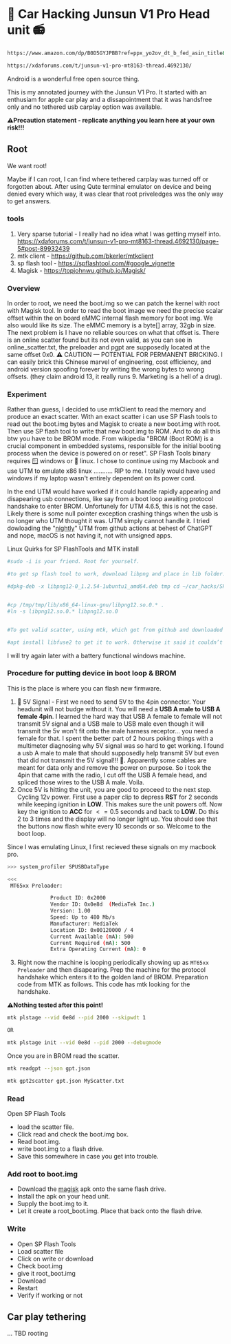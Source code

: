 # 🚗 Car Hacking Junsun V1 Pro Head unit 📻

```bash
https://www.amazon.com/dp/B0D5GYJPBB?ref=ppx_yo2ov_dt_b_fed_asin_title&th=1
```

```bash
https://xdaforums.com/t/junsun-v1-pro-mt8163-thread.4692130/
```

Android is a wonderful free open source thing.

This is my annotated journey with the Junsun V1 Pro. It started with an enthusiam for apple car play and a dissapointment that it was handsfree only and no tethered usb carplay option was available.

**⚠️Precaution statement - replicate anything you learn here at your own risk!!!**

## Root

We want root!

Maybe if I can root, I can find where tethered carplay was turned off or forgotten about. After using Qute terminal emulator on device and being denied every which way, it was clear that root priveledges was the only way to get answers.

### tools

1. Very sparse tutorial - I really had no idea what I was getting myself into. https://xdaforums.com/t/junsun-v1-pro-mt8163-thread.4692130/page-5#post-89932439
2. mtk client - https://github.com/bkerler/mtkclient
3. sp flash tool - https://spflashtool.com/#google_vignette
4. Magisk - https://topjohnwu.github.io/Magisk/

### Overview

In order to root, we need the boot.img so we can patch the kernel with root with Magisk tool. In order to read the boot image we need the precise scalar offset within the on board eMMC internal flash memory for boot img. We also would like its size. The eMMC memory is a byte[] array, 32gb in size. The next problem is I have no reliable sources on what that offset is. There is an online scatter found but its not even valid, as you can see in online_scatter.txt, the preloader and pgpt are supposedly located at the same offset 0x0. ⚠️ CAUTION — POTENTIAL FOR PERMANENT BRICKING. I can easily brick this Chinese marvel of engineering, cost efficiency, and android version spoofing forever by writing the wrong bytes to wrong offsets. (they claim android 13, it really runs 9. Marketing is a hell of a drug).

### Experiment

Rather than guess, I decided to use mtkClient to read the memory and produce an exact scatter. With an exact scatter i can use SP Flash tools to read out the boot.img bytes and Magisk to create a new boot.img with root. Then use SP flash tool to write that new boot.img to ROM. And to do all this btw you have to be BROM mode. From wikipedia "BROM (Boot ROM) is a crucial component in embedded systems, responsible for the initial booting process when the device is powered on or reset". SP Flash Tools binary requires 🪟 windows or 🐧 linux. I chose to continue using my Macbook and use UTM to emulate x86 linux ........... RIP to me. I totally would have used windows if my laptop wasn't entirely dependent on its power cord.

In the end UTM would have worked if it could handle rapidly appearing and disapearing usb connections, like say from a boot loop awaiting protocol handshake to enter BROM. Unfortunely for UTM 4.6.5, this is not the case. Likely there is some null pointer exception crashing things when the usb is no longer who UTM thought it was. UTM simply cannot handle it. I tried dowloading the "[nightly](https://github.com/utmapp/UTM/actions/runs/16120262973)" UTM from github actions at behest of ChatGPT and nope, macOS is not having it, not with unsigned apps.

Linux Quirks for SP FlashTools and MTK install

```bash
#sudo -i is your friend. Root for yourself.

#to get sp flash tool to work, download libpng and place in lib folder.  cd /tmp

#dpkg-deb -x libpng12-0_1.2.54-1ubuntu1_amd64.deb tmp cd ~/car_hacks/SP_Flash_Tool-5.1916_Linux/lib


#cp /tmp/tmp/lib/x86_64-linux-gnu/libpng12.so.0.* .
#ln -s libpng12.so.0.* libpng12.so.0


#To get valid scatter, using mtk, which got from github and downloaded to pipx venv.

#apt install libfuse2 to get it to work. Otherwise it said it couldn’t find libfuse
```

I will try again later with a battery functional windows machine.

### Procedure for putting device in boot loop & BROM

This is the place is where you can flash new firmware.

1. 🔋 5V Signal - First we need to send 5V to the 4pin connector. Your headunit will not budge without it. You will need a **USB A male to USB A female 4pin**. I learned the hard way that USB A female to female will not transmit 5V signal and a USB male to USB male even though it will transmit the 5v won't fit onto the male harness receptor... you need a female for that. I spent the better part of 2 hours poking things with a multimeter diagnosing why 5V signal was so hard to get working. I found a usb A male to male that should supposedly help transmit 5V but even that did not transmit the 5V signal!!! 🤯. Apparently some cables are meant for data only and remove the power on purpose. So i took the 4pin that came with the radio, I cut off the USB A female head, and spliced those wires to the USB A male. Voila.
2. Once 5V is hitting the unit, you are good to proceed to the next step. Cycling 12v power. First use a paper clip to depress **RST** for 2 seconds while keeping ignition in **LOW**. This makes sure the unit powers off. Now key the ignition to **ACC** for $<=0.5$ seconds and back to **LOW**. Do this 2 to 3 times and the display will no longer light up. You should see that the buttons now flash white every 10 seconds or so. Welcome to the boot loop.

Since I was emulating Linux, I first recieved these signals on my macbook pro.

```bash
>>> system_profiler SPUSBDataType

<<<
 MT65xx Preloader:

              Product ID: 0x2000
              Vendor ID: 0x0e8d  (MediaTek Inc.)
              Version: 1.00
              Speed: Up to 480 Mb/s
              Manufacturer: MediaTek
              Location ID: 0x00120000 / 4
              Current Available (mA): 500
              Current Required (mA): 500
              Extra Operating Current (mA): 0


```

3. Right now the machine is looping periodically showing up as `MT65xx Preloader` and then disapearing. Prep the machine for the protocol handshake which enters it to the golden land of BROM. Preparation code from MTK as follows. This code has mtk looking for the handshake.

**⚠️Nothing tested after this point!**

```bash
mtk plstage --vid 0e8d --pid 2000 --skipwdt 1

OR

mtk plstage init --vid 0e8d --pid 2000 --debugmode


```

Once you are in BROM read the scatter.

```bash
mtk readgpt --json gpt.json

mtk gpt2scatter gpt.json MyScatter.txt

```

### Read

Open SP Flash Tools

- load the scatter file.
- Click read and check the boot.img box.
- Read boot.img.
- write boot.img to a flash drive.
- Save this somewhere in case you get into trouble.

### Add root to boot.img

- Download the [magisk](https://topjohnwu.github.io/Magisk/) apk onto the same flash drive.
- Install the apk on your head unit.
- Supply the boot.img to it.
- Let it create a root_boot.img. Place that back onto the flash drive.

### Write

- Open SP Flash Tools
- Load scatter file
- Click on write or download
- Check boot.img
- give it root_boot.img
- Download
- Restart
- Verify if working or not

## Car play tethering

... TBD rooting
